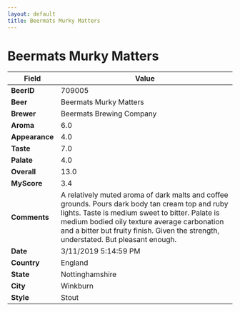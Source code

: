 ```yaml
---
layout: default
title: Beermats Murky Matters
---
```


# Beermats Murky Matters

| Field         | Value     |
|---------------|-----------|
| **BeerID** | 709005 |
| **Beer** | Beermats Murky Matters |
| **Brewer** | Beermats Brewing Company |
| **Aroma** | 6.0 |
| **Appearance** | 4.0 |
| **Taste** | 7.0 |
| **Palate** | 4.0 |
| **Overall** | 13.0 |
| **MyScore** | 3.4 |
| **Comments** | A relatively muted aroma of dark malts and coffee grounds. Pours dark body tan cream top and ruby lights. Taste is medium sweet to bitter. Palate is medium bodied oily texture average carbonation and a bitter but fruity finish. Given the strength, understated. But pleasant enough. |
| **Date** | 3/11/2019 5:14:59 PM |
| **Country** | England |
| **State** | Nottinghamshire |
| **City** | Winkburn |
| **Style** | Stout |
